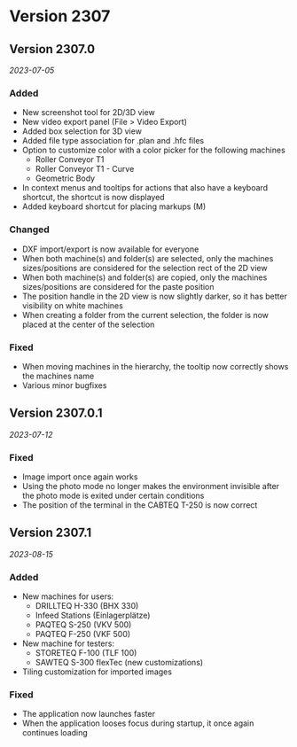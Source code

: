 # Version 2307

## Version 2307.0
_2023-07-05_

### Added

* New screenshot tool for 2D/3D view
* New video export panel (File > Video Export)
* Added box selection for 3D view
* Added file type association for .plan and .hfc files
* Option to customize color with a color picker for the following machines
    * Roller Conveyor T1
    * Roller Conveyor T1 - Curve
    * Geometric Body
* In context menus and tooltips for actions that also have a keyboard shortcut, the shortcut is now displayed
* Added keyboard shortcut for placing markups (M)

### Changed

* DXF import/export is now available for everyone
* When both machine(s) and folder(s) are selected, only the machines sizes/positions are considered for the selection rect of the 2D view
* When both machine(s) and folder(s) are copied, only the machines sizes/positions are considered for the paste position
* The position handle in the 2D view is now slightly darker, so it has better visibility on white machines
* When creating a folder from the current selection, the folder is now placed at the center of the selection

### Fixed

* When moving machines in the hierarchy, the tooltip now correctly shows the machines name
* Various minor bugfixes

## Version 2307.0.1
_2023-07-12_

### Fixed

* Image import once again works
* Using the photo mode no longer makes the environment invisible after the photo mode is exited under certain conditions
* The position of the terminal in the CABTEQ T-250 is now correct

## Version 2307.1
_2023-08-15_

### Added

* New machines for users:
    * DRILLTEQ H-330 (BHX 330)
    * Infeed Stations (Einlagerplätze)
    * PAQTEQ S-250 (VKV 500)
    * PAQTEQ F-250 (VKF 500)
* New machine for testers:
    * STORETEQ F-100 (TLF 100)
    * SAWTEQ S-300 flexTec (new customizations)
* Tiling customization for imported images

### Fixed

* The application now launches faster
* When the application looses focus during startup, it once again continues loading
